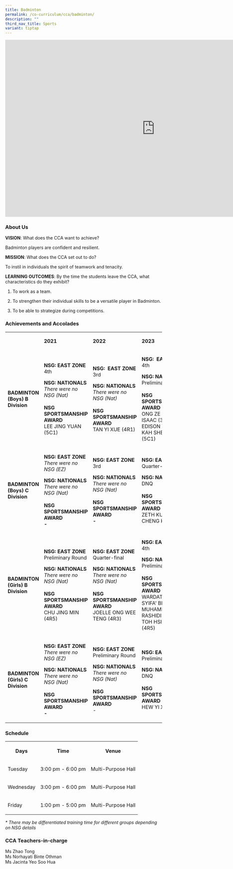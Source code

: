 ```yaml
---
title: Badminton
permalink: /co-curriculum/cca/badminton/
description: ""
third_nav_title: Sports
variant: tiptap
---
```

<div class="iframe-wrapper"><iframe height="569" width="960" allowfullscreen="true" frameborder="0" src="https://docs.google.com/presentation/d/1FW0k-MTzIIITn0Gpre2R7T7kJy8AsF-MMhZ8h77JJo4/embed?start=true&amp;loop=true&amp;delayms=3000"></iframe></div><h3>About Us</h3><p><strong>VISION</strong>: What does the CCA want to achieve?&nbsp;</p><p>Badminton players are confident and resilient.</p><p><strong>MISSION</strong>: What does the CCA set out to do?</p><p>To instil in individuals the spirit of teamwork and tenacity.</p><p><strong>LEARNING OUTCOMES</strong>: By the time the students leave the CCA, what characteristics do they exhibit?</p><ol data-tight="true" class="tight"><li><p>To work as a team.</p></li><li><p>To strengthen their individual skills to be a versatile player in Badminton.</p></li><li><p>To be able to strategize during competitions.</p></li></ol><h3>Achievements and Accolades</h3><table><tbody><tr><td rowspan="1" colspan="1"><p><strong>&nbsp;</strong></p></td><td rowspan="1" colspan="1"><p><strong>2021</strong></p></td><td rowspan="1" colspan="1"><p><strong>2022</strong></p></td><td rowspan="1" colspan="1"><p><strong>2023</strong></p></td></tr><tr><td rowspan="1" colspan="1"><p><strong>BADMINTON (Boys) B Division</strong></p></td><td rowspan="1" colspan="1"><p><strong>NSG: EAST ZONE <br></strong>4th</p><p></p><p><strong>NSG: NATIONALS<br></strong><em>There were no NSG (Nat)</em><strong><br><br>NSG SPORTSMANSHIP AWARD<br></strong>LEE JING YUAN (5C1)</p></td><td rowspan="1" colspan="1"><p><strong>NSG:&nbsp; EAST ZONE <br></strong>3rd</p><p></p><p><strong>NSG: NATIONALS<br></strong><em>There were no NSG (Nat)</em><strong><br><br>NSG SPORTSMANSHIP AWARD<br></strong>TAN YI XUE (4R1)</p></td><td rowspan="1" colspan="1"><p><strong>NSG:&nbsp; EAST ZONE <br></strong>4th</p><p></p><p><strong>NSG: NATIONALS<br></strong>Preliminary Round<strong><br><br>NSG SPORTSMANSHIP AWARD</strong><br>ONG ZE LIN, ISAAC (3R1)<br>EDISON YONG KAH SHENG (5C1)</p></td></tr><tr><td rowspan="1" colspan="1"><p><strong>BADMINTON (Boys) C Division</strong></p></td><td rowspan="1" colspan="1"><p><strong>NSG: EAST ZONE <br></strong><em>There were no NSG (EZ)</em></p><p></p><p><strong>NSG: NATIONALS<br></strong><em>There were no NSG (Nat)</em><strong><br><br>NSG SPORTSMANSHIP AWARD<br>-</strong></p></td><td rowspan="1" colspan="1"><p><strong>NSG: EAST ZONE <br></strong>3rd</p><p></p><p><strong>NSG: NATIONALS<br></strong><em>There were no NSG (Nat)</em><strong><br><br>NSG SPORTSMANSHIP AWARD<br>-</strong></p></td><td rowspan="1" colspan="1"><p><strong>NSG: EAST ZONE <br></strong>Quarter-finals</p><p></p><p><strong>NSG: NATIONALS<br></strong>DNQ<strong><br><br>NSG SPORTSMANSHIP AWARD<br></strong>ZETH KUIK CHENG KAI (2C2)</p></td></tr><tr><td rowspan="1" colspan="1"><p><strong>BADMINTON (Girls) B Division</strong></p></td><td rowspan="1" colspan="1"><p><strong>NSG: EAST ZONE <br></strong>Preliminary Round</p><p></p><p><strong>NSG: NATIONALS<br></strong><em>There were no NSG (Nat)</em><strong><br><br>NSG SPORTSMANSHIP AWARD<br></strong>CHU JING MIN (4R5)</p></td><td rowspan="1" colspan="1"><p><strong>NSG: EAST ZONE <br></strong>Quarter-final</p><p></p><p><strong>NSG: NATIONALS<br></strong><em>There were no NSG (Nat)</em><strong><br><br>NSG SPORTSMANSHIP AWARD<br></strong>JOELLE ONG WEE TENG (4R3)</p></td><td rowspan="1" colspan="1"><p><strong>NSG: EAST ZONE <br></strong>4th</p><p></p><p><strong>NSG: NATIONALS<br></strong>Preliminary Round<strong><br><br>NSG SPORTSMANSHIP AWARD<br></strong>WARDATUS SYIFA' BINTE MUHAMMAD RASHIDI (4C3)<br>TOH HSIN YIN (4R5)</p></td></tr><tr><td rowspan="1" colspan="1"><p><strong>BADMINTON (Girls) C Division</strong></p></td><td rowspan="1" colspan="1"><p><strong>NSG: EAST ZONE <br></strong><em>There were no NSG (EZ)</em></p><p></p><p><strong>NSG: NATIONALS<br></strong><em>There were no NSG (Nat)</em><strong><br><br>NSG SPORTSMANSHIP AWARD<br>-</strong></p></td><td rowspan="1" colspan="1"><p><strong>NSG: EAST ZONE <br></strong>Preliminary Round</p><p></p><p><strong>NSG: NATIONALS<br></strong><em>There were no NSG (Nat)</em><strong><br><br>NSG SPORTSMANSHIP AWARD<br></strong>-</p></td><td rowspan="1" colspan="1"><p><strong>NSG: EAST ZONE <br></strong>Preliminary Round</p><p></p><p><strong>NSG: NATIONALS<br></strong>DNQ<strong><br><br>NSG SPORTSMANSHIP AWARD<br></strong>HEW YI XIN (2R3)</p></td></tr></tbody></table><h3>Schedule</h3><table><tbody><tr><th rowspan="1" colspan="1"><p>Days</p></th><th rowspan="1" colspan="1"><p>Time</p></th><th rowspan="1" colspan="1"><p>Venue<br></p></th></tr><tr><td rowspan="1" colspan="1"><p>Tuesday</p></td><td rowspan="1" colspan="1"><p>3:00 pm - 6:00 pm</p></td><td rowspan="1" colspan="1"><p>Multi-Purpose Hall</p></td></tr><tr><td rowspan="1" colspan="1"><p>Wednesday</p></td><td rowspan="1" colspan="1"><p>3:00 pm - 6:00 pm</p></td><td rowspan="1" colspan="1"><p>Multi-Purpose Hall</p></td></tr><tr><td rowspan="1" colspan="1"><p>Friday</p></td><td rowspan="1" colspan="1"><p>1:00 pm - 5:00 pm</p></td><td rowspan="1" colspan="1"><p>Multi-Purpose Hall</p></td></tr></tbody></table><p><em>* There may be differentiated training time for different groups depending on NSG details</em></p><h3>CCA Teachers-in-charge</h3><p>Ms Zhao Tong<br>Ms Norhayati Binte Othman<br>Ms Jacinta Yeo Soo Hua</p>